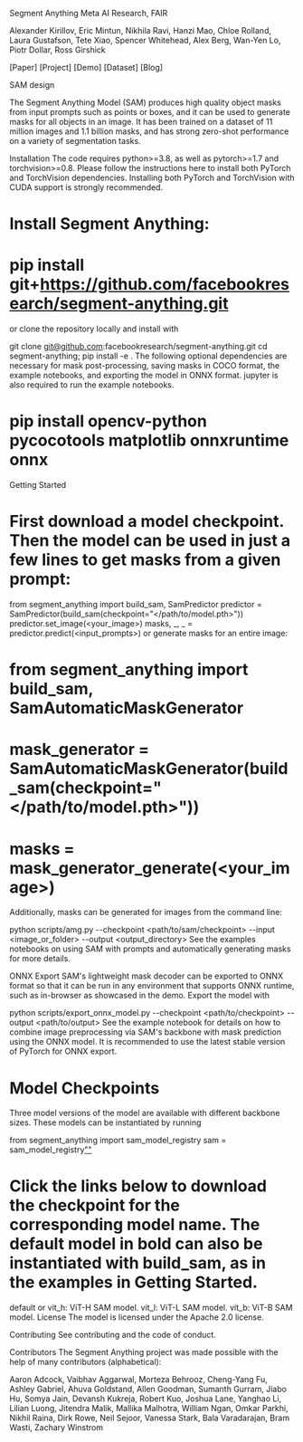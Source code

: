 Segment Anything
Meta AI Research, FAIR

Alexander Kirillov, Eric Mintun, Nikhila Ravi, Hanzi Mao, Chloe Rolland, Laura Gustafson, Tete Xiao, Spencer Whitehead, Alex Berg, Wan-Yen Lo, Piotr Dollar, Ross Girshick

[Paper] [Project] [Demo] [Dataset] [Blog]

SAM design

The Segment Anything Model (SAM) produces high quality object masks from input prompts such as points or boxes, and it can be used to generate masks for all objects in an image. It has been trained on a dataset of 11 million images and 1.1 billion masks, and has strong zero-shot performance on a variety of segmentation tasks.

 

Installation
The code requires python>=3.8, as well as pytorch>=1.7 and torchvision>=0.8. Please follow the instructions here to install both PyTorch and TorchVision dependencies. Installing both PyTorch and TorchVision with CUDA support is strongly recommended.

# Install Segment Anything:

# pip install git+https://github.com/facebookresearch/segment-anything.git
or clone the repository locally and install with

git clone git@github.com:facebookresearch/segment-anything.git
cd segment-anything; pip install -e .
The following optional dependencies are necessary for mask post-processing, saving masks in COCO format, the example notebooks, and exporting the model in ONNX format. jupyter is also required to run the example notebooks.

# pip install opencv-python pycocotools matplotlib onnxruntime onnx
Getting Started

# First download a model checkpoint. Then the model can be used in just a few lines to get masks from a given prompt:

from segment_anything import build_sam, SamPredictor 
predictor = SamPredictor(build_sam(checkpoint="</path/to/model.pth>"))
predictor.set_image(<your_image>)
masks, _, _ = predictor.predict(<input_prompts>)
or generate masks for an entire image:

# from segment_anything import build_sam, SamAutomaticMaskGenerator
# mask_generator = SamAutomaticMaskGenerator(build_sam(checkpoint="</path/to/model.pth>"))
# masks = mask_generator_generate(<your_image>)
Additionally, masks can be generated for images from the command line:

python scripts/amg.py --checkpoint <path/to/sam/checkpoint> --input <image_or_folder> --output <output_directory>
See the examples notebooks on using SAM with prompts and automatically generating masks for more details.

 

ONNX Export
SAM's lightweight mask decoder can be exported to ONNX format so that it can be run in any environment that supports ONNX runtime, such as in-browser as showcased in the demo. Export the model with

python scripts/export_onnx_model.py --checkpoint <path/to/checkpoint> --output <path/to/output>
See the example notebook for details on how to combine image preprocessing via SAM's backbone with mask prediction using the ONNX model. It is recommended to use the latest stable version of PyTorch for ONNX export.

# Model Checkpoints
Three model versions of the model are available with different backbone sizes. These models can be instantiated by running

from segment_anything import sam_model_registry
sam = sam_model_registry["<name>"](checkpoint="<path/to/checkpoint>")
# Click the links below to download the checkpoint for the corresponding model name. The default model in bold can also be instantiated with build_sam, as in the examples in Getting Started.

default or vit_h: ViT-H SAM model.
vit_l: ViT-L SAM model.
vit_b: ViT-B SAM model.
License
The model is licensed under the Apache 2.0 license.

Contributing
See contributing and the code of conduct.

Contributors
The Segment Anything project was made possible with the help of many contributors (alphabetical):

Aaron Adcock, Vaibhav Aggarwal, Morteza Behrooz, Cheng-Yang Fu, Ashley Gabriel, Ahuva Goldstand, Allen Goodman, Sumanth Gurram, Jiabo Hu, Somya Jain, Devansh Kukreja, Robert Kuo, Joshua Lane, Yanghao Li, Lilian Luong, Jitendra Malik, Mallika Malhotra, William Ngan, Omkar Parkhi, Nikhil Raina, Dirk Rowe, Neil Sejoor, Vanessa Stark, Bala Varadarajan, Bram Wasti, Zachary Winstrom
